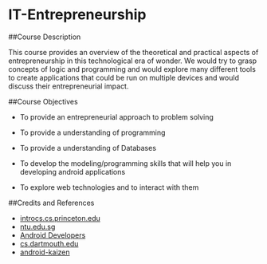 # IT-Entrepreneurship


##Course Description

This course   provides   an   overview   of   the   theoretical   and   practical   aspects   of
entrepreneurship   in   this   technological   era   of   wonder.   We   would   try   to   grasp
concepts of logic and programming and would explore many different tools to create
applications   that   could   be   run   on   multiple   devices   and   would   discuss   their
entrepreneurial impact. 

##Course Objectives

* To provide an entrepreneurial approach to problem solving

* To provide a understanding of programming

* To provide a understanding of Databases

* To develop the modeling/programming skills that will help you in developing android applications

* To explore web technologies and to interact with them

##Credits and References

* [introcs.cs.princeton.edu](http://introcs.cs.princeton.edu/java/home/)
* [ntu.edu.sg](https://www.ntu.edu.sg/home/ehchua/programming/index.html)
* [Android Developers](https://developer.android.com/index.html)
* [cs.dartmouth.edu](http://www.cs.dartmouth.edu/~campbell/cs65/cs65.html)
* [android-kaizen](http://android-kaizen.com/2015/01/04/tutorial-multi-pane-fragments/)
